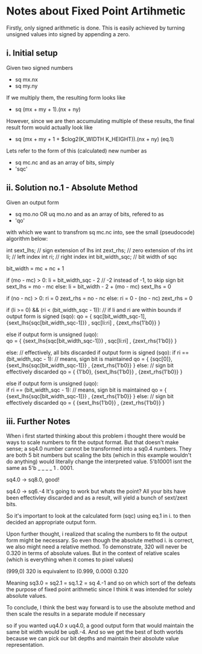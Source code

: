 # Notes about Fixed Point Artihmetic
 
Firstly, only signed arithmetic is done. This is easily achieved
by turning unsigned values into signed by appending a zero.
 
 
## i. Initial setup
 
Given two signed numbers 
- sq mx.nx
- sq my.ny
 
If we multiply them, the resulting form looks like
- sq (mx + my + 1).(nx + ny)                         
 
However, since we are then accumulating multiple of these results,
the final result form would actually look like
- sq (mx + my + 1 + $clog2(K_WIDTH  K_HEIGHT)).(nx + ny)  (eq.1)

Lets refer to the form of this (calculated) new number as
- sq mc.nc
and as an array of bits, simply
- 'sqc'
 
 
## ii. Solution no.1 - Absolute Method
 
Given an output form
- sq mo.no OR uq mo.no
and as an array of bits, refered to as
- 'qo' 
 
with which we want to transfrom sq mc.nc into, see the 
small (pseudocode) algorithm below:
 
int sext_lhs;      // sign extension of lhs
int zext_rhs;      // zero extension of rhs
int li;            // left index
int ri;            // right index
int bit_width_sqc; // bit width of sqc
 
bit_width = mc + nc + 1
 
if (mo - mc) > 0: 
   li = bit_width_sqc - 2                      // -2 instead of -1, to skip sign bit
    sext_lhs = mo - mc
else:
   li = bit_width - 2 + (mo - mc)
   sext_lhs = 0
  
if (no - nc) > 0:
   ri = 0
   zext_rhs =  no - nc
else:
   ri = 0 - (no - nc)
   zext_rhs = 0
  
if (li >= 0) && (ri < (bit_width_sqc - 1)):        // if li and ri are within bounds
   if output form is signed (sqo):
       qo = { sqc[bit_width_sqc-1], {sext_lhs{sqc[bit_width_sqc-1]}} , sqc[li:ri] , {zext_rhs{1'b0}} }
   
   else if output form is unsigned (uqo):  
       qo = { {sext_lhs{sqc[bit_width_sqc-1]}} , sqc[li:ri] , {zext_rhs{1'b0}} }
 
else:                                    // effectively, all bits discarded 
   if output form is signed (sqo):
       if ri == (bit_width_sqc - 1):               // means, sign bit is maintained
           qo = { {sqc[0]}, {sext_lhs{sqc[bit_width_sqc-1]}} , {zext_rhs{1'b0}} }
       else:                                       // sign bit effectively discarded
            qo = { {1'b0}, {sext_lhs{1'b0}} , {zext_rhs{1'b0}} }

else if output form is unsigned (uqo):  
    if ri == (bit_width_sqc - 1):               // means, sign bit is maintained
        qo = { {sext_lhs{sqc[bit_width_sqc-1]}} , {zext_rhs{1'b0}} }
    else:                                   // sign bit effectively discarded
        qo = { {sext_lhs{1'b0}} , {zext_rhs{1'b0}} }
 
  
 
## iii. Further Notes
  
When i first started thinking about this problem i thought there would be ways to 
scale numbers to fit the output format. But that doesn't make sense; a sq4.0 number
cannot be transformed into a sq0.4 numbers. They are both 5 bit numbers but scaling
the bits (which in this example wouldn't do anything) would literally change the interpreted
value. 5'b10001 isnt the same as 5'b _ _ _ _ 1 . 0001.
 
sq4.0 -> sq8.0, good!
 
sq4.0 -> sq6.-4 It's going to work but whats the point? All your bits have been effectivley 
                  discarded and as a result, will yield a bunch of sext/zext bits.
 
So it's important to look at the calculated form (sqc) using eq.1 in i. to then 
decided an appropriate output form.
 
Upon further thought, i realized that scaling the numbers to fit the output form might be necessary.
So even though the absolute method i. is correct, we also might need a relative method.
To demonstrate, 320 will never be 0.320 in terms of absolute values. But in the context of
relative scales (which is everything when it comes to pixel values)
 
(999,0) 320 is equivalent to (0.999, 0.000) 0.320
 
Meaning sq3.0 = sq2.1 = sq.1.2 = sq 4.-1 and so on which sort of the defeats the purpose of 
fixed point arithmetic since I think it was intended for solely absolute values.
 
To conclude, I think the best way forward is to use the absolute method and then scale the 
results in a separate module if necessary
 
so if you wanted uq4.0 x uq4.0, a good output form that would maintain the same bit width
would be uq8.-4. And so we get the best of both worlds because we can pick our bit depths
and maintain their absolute value representation.
 
